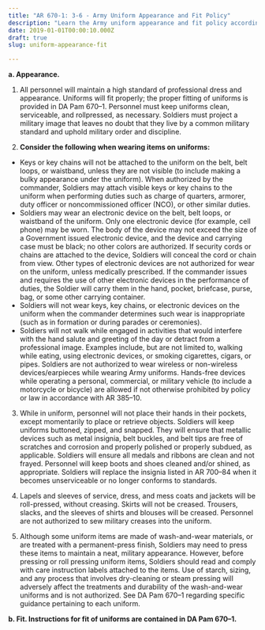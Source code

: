 ```yaml
---
title: "AR 670-1: 3-6 - Army Uniform Appearance and Fit Policy"
description: "Learn the Army uniform appearance and fit policy according to AR 670-1 3-6 and DA PAM 670-1."
date: 2019-01-01T00:00:10.000Z
draft: true
slug: uniform-appearance-fit

---
```


<strong>a. Appearance.</strong>

1. All personnel will maintain a high standard of professional dress and appearance. Uniforms will fit properly; the proper fitting of uniforms is provided in DA Pam 670–1. Personnel must keep uniforms clean, serviceable, and rollpressed, as necessary. Soldiers must project a military image that leaves no doubt that they live by a common military standard and uphold military order and discipline.

2. <strong>Consider the following when wearing items on uniforms:</strong>

<ul><li>Keys or key chains will not be attached to the uniform on the belt, belt loops, or waistband, unless they are not visible (to include making a bulky appearance under the uniform). When authorized by the commander, Soldiers may attach visible keys or key chains to the uniform when performing duties such as charge of quarters, armorer, duty officer or noncommissioned officer (NCO), or other similar duties.</li>
<li>Soldiers may wear an electronic device on the belt, belt loops, or waistband of the uniform. Only one electronic device (for example, cell phone) may be worn. The body of the device may not exceed the size of a Government issued electronic device, and the device and carrying case must be black; no other colors are authorized. If security cords or chains are attached to the device, Soldiers will conceal the cord or chain from view. Other types of electronic devices are not authorized for wear on the uniform, unless medically prescribed. If the commander issues and requires the use of other electronic devices in the performance of duties, the Soldier will carry them in the hand, pocket, briefcase, purse, bag, or some other carrying container.</li>
<li>Soldiers will not wear keys, key chains, or electronic devices on the uniform when the commander determines such wear is inappropriate (such as in formation or during parades or ceremonies).</li>
<li>Soldiers will not walk while engaged in activities that would interfere with the hand salute and greeting of the day or detract from a professional image. Examples include, but are not limited to, walking while eating, using electronic devices, or smoking cigarettes, cigars, or pipes. Soldiers are not authorized to wear wireless or non-wireless devices/earpieces while wearing Army uniforms. Hands-free devices while operating a personal, commercial, or military vehicle (to include a motorcycle or bicycle) are allowed if not otherwise prohibited by policy or law in accordance with AR 385–10.</li></ul>

3. While in uniform, personnel will not place their hands in their pockets, except momentarily to place or retrieve objects. Soldiers will keep uniforms buttoned, zipped, and snapped. They will ensure that metallic devices such as metal insignia, belt buckles, and belt tips are free of scratches and corrosion and properly polished or properly subdued, as applicable. Soldiers will ensure all medals and ribbons are clean and not frayed. Personnel will keep boots and shoes cleaned and/or shined, as appropriate. Soldiers will replace the insignia listed in AR 700–84 when it becomes unserviceable or no longer conforms to standards.

4. Lapels and sleeves of service, dress, and mess coats and jackets will be roll-pressed, without creasing. Skirts will not be creased. Trousers, slacks, and the sleeves of shirts and blouses will be creased. Personnel are not authorized to sew military creases into the uniform.

5. Although some uniform items are made of wash-and-wear materials, or are treated with a permanent-press finish, Soldiers may need to press these items to maintain a neat, military appearance. However, before pressing or roll pressing uniform items, Soldiers should read and comply with care instruction labels attached to the items. Use of starch, sizing, and any process that involves dry-cleaning or steam pressing will adversely affect the treatments and durability of the wash-and-wear uniforms and is not authorized. See DA Pam 670–1 regarding specific guidance pertaining to each uniform.

<strong>b. Fit. Instructions for fit of uniforms are contained in DA Pam 670–1.</strong>
